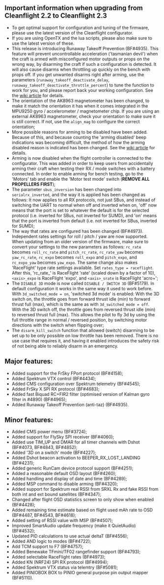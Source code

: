 ## Important information when upgrading from Cleanflight 2.2 to Cleanflight 2.3

- To get optimal support for configuration and tuning of the firmware, please use the latest version of the Cleanflight configurator.
- If you are using OpenTX and the lua scripts, please also make sure to use the latest version of these.
- This release is introducing Runaway Takeoff Prevention (BF#4935). This feature will prevent uncontrollable acceleration ('tasmanian devil') when the craft is armed with misconfigured motor outputs or props on the wrong way, by disarming the craft if such a configuration is detected. It will also cause disarms when throttling up quickly on the bench with props off. If you get unwanted disarms right after arming, use the parameters (`runaway_takeoff_deactivate_delay`, `runaway_takeoff_deactivate_throttle_percent`) to tune the function to work for you, and please report back your working configuration. See the [wiki article](https://github.com/betaflight/betaflight/wiki/Runaway-Takeoff-Prevention) for details.
- The orientation of the AK8963 magnetometer has been changed, to make it match the orientation it has when it comes integrated in the MPU9250 gyro / accelerometer / magnetometer chip. If you are using an external AK8963 magnetometer, check your orientation to make sure it is still correct. If not, use the `align_mag` to configure the correct orientation;
- More possible reasons for arming to be disabled have been added. Because of this, and because counting the 'arming disabled' beep indications was becoming difficult, the method of how the arming disabled reason is indicated has been changed. See the [wiki article](https://github.com/betaflight/betaflight/wiki/Arming-Sequence-&-Safety#arming-prevention) for details.
- Arming is now disabled when the flight controller is connected to the configurator. This was added in order to keep users from accidentally arming their craft when testing their RX / mode switches with a battery connected. In order to enable arming for bench testing, go to the 'Motors' tab and enable the 'Motor test mode' switch (**REMOVE ALL PROPELLERS FIRST**);
- The parameter `sbus_inversion` has been changed into `serialrx_inverted`, and the way it is applied has been changed as follows: It now applies to all RX protocols, not just SBus, and instead of switching the UART to normal when off and inverted when on, 'off' now means that the port is set to whatever the default is for the selected protocol (i.e. inverted for SBus, not inverted for SUMD), and 'on' means that the port is inverted from default (i.e. not inverted for SBus, inverted for SUMD);
- The way that rates are configured has been changed (BF#4973). Independent rates settings for roll / pitch / yaw are now supported. When updating from an older version of the firmware, make sure to convert your settings to the new parameters as follows: `rc_rate` becomes `roll_rc_rate` and `pitch_rc_rate`, `rc_rate_yaw` becomes `yaw_rc_rate`, `rc_expo` becomes `roll_expo` and `pitch_expo`, and `rc_expo_yaw` becomes `yaw_expo`. The same change also makes 'RaceFlight' type rate settings available. Set `rates_type = raceflight`. After this, 'rc_rate_<axis>' is RaceFlight 'rate' (scaled down by a factor of 10), `<axis>_expo` is RaceFlight 'expo', and `<axis>_srate` is RaceFlight 'acro+';
- The `DISABLE 3D` mode is now called `DISABLE / SWITCH 3D` (BF#5179). In default configuration it works in the same way it used to work before. With `3d_switched_mode = on`, 'switched 3d mode' is enabled: With the 3D switch on, the throttle goes from forward thrust idle (min) to forward thrust full (max), which is the same as with `3d_switched_mode = off`. With the 3D switch off, the throttle goes from reversed thrust idle (min) to reversed thrust full (max). This allows the pilot to fly 3d by using the full throttle range in normal / reversed position, by switching motor directions with the switch when flipping over;
- The `disarm_kill_switch` function that allowed (switch) disarming to be set up to be only possible on low throttle has been removed. There is no use case that requires it, and having it enabled introduces the safety risk of not being able to reliably disarm in an emergency.


## Major features:

- Added support for the FrSky FPort protocol (BF#4158);
- Added Spektrum VTX control (BF#4434);
- Added CMS configuration over Spektrum telemetry (BF#4545);
- Added FrSky X SPI RX protocol (BF#4683);
- Added fast Biquad RC+FIR2 filter (optimised version of  Kalman gyro filter in #4890) (BF#4965);
- Added Runaway Takeoff Prevention (anti-taz) (BF#4935).


## Minor features:

- Added CMS power menu (BF#3724);
- Added support for FlySky SPI receiver (BF#4060);
- Added use TIM_UP and DMAR for all timer channels with Dshot (BF#4073, BF#4843, BF#4852);
- Added '3D on a switch' mode (BF#4227);
- Added Dshot beacon activation to BEEPER_RX_LOST_LANDING (BF#4231);
- Added generic RunCam device protocol support (BF#4251);
- Added a reasonable default OSD layout (BF#4260);
- Added handling and display of date and time (BF#4289);
- Added MSP command to disable arming (BF#4320);
- Added support for Spektrum real RSSI from SRXL Rx and fake RSSI from both int and ext bound satellites (BF#4347);
- Changed after flight OSD statistics screen to only show when enabled (BF#4428);
- Added remaining time estimate based on flight used mAh rate to OSD (BF#4487, BF#4543, BF#4618);
- Added setting of RSSI value with MSP (BF#4507);
- Improved SmartAudio update frequency (make it QuietAudio) (BF#4532);
- Updated PID calculations to use actual deltaT (BF#4556);
- Added AND logic to modes (BF#4722);
- Add TCM support to F7 (BF#4757);
- Added Benewake TFmini/TF02 rangefinder support  (BF#4793);
- Added selectable RaceFlight rates (BF#4973);
- Added KN (NRF24) SPI RX protocol (BF#4994);
- Added Spektrum VTX status via telemtry (BF#5081);
- Added PINIOBOX BOX to PINIO general purpose pin output mapper (BF#5110).
